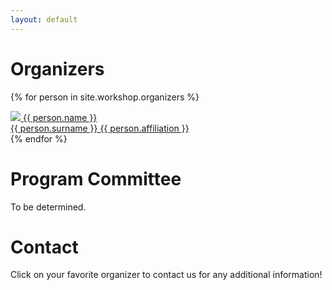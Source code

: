 ```yaml
---
layout: default
---
```


# Organizers

<p>
{% for person in site.workshop.organizers %}
<a href="mailto:{{ person.email }}">
<div class="item">
    <img class="headshot" src="{{ person.pic }}"/>
    <span class="name">{{ person.name }}<br>{{ person.surname }}</span>
    <span class="affiliation">{{ person.affiliation }}</span>
</div>
</a>
{% endfor %}
</p>

# Program Committee

To be determined.

<!--<ul>
  <li>Pietro Buzzega (Covision Lab)</li>
  <li>Matthias De Lange (KU Leuven)</li>
  <li>Arthur Douillard (Sorbonne University)</li>
  <li>Sebastian Farquhar (University of Oxford)</li>
  <li>Bartosz Krawczyk (Virginia Commonwealth University)</li>
  <li>Marc Masana (Graz University of Technology)</li>
  <li>Seyed Iman Mirzadeh (Washington State University)</li>
  <li>Gido Van De Ven (Baylor College of Medicine)</li>
  <li>Joost van de Weijer (Universitat Autònoma de Barcelona)</li>
  <li>Johannes von Oswald (ETH Zurich)</li>
  <li>James Smith (Georgia Institute of Technology)</li>
  <li>Mehrdad Farajtabar (Google Deepmind)</li>
  <li>Timothée Lesort (MILA, University of Montreal)</li>
</ul>-->

# Contact

Click on your favorite organizer to contact us for any additional information!
